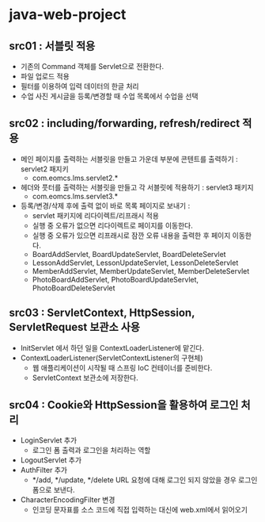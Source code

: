 # java-web-project

## src01 : 서블릿 적용 
- 기존의 Command 객체를 Servlet으로 전환한다.
- 파일 업로드 적용
- 필터를 이용하여 입력 데이터의 한글 처리
- 수업 사진 게시글을 등록/변경할 때 수업 목록에서 수업을 선택

## src02 : including/forwarding, refresh/redirect 적용
- 메인 페이지를 출력하는 서블릿을 만들고 가운데 부분에 콘텐트를 출력하기 : servlet2 패지키
  - com.eomcs.lms.servlet2.*
- 헤더와 풋터를 출력하는 서블릿을 만들고 각 서블릿에 적용하기 : servlet3 패키지
  - com.eomcs.lms.servlet3.*
- 등록/변경/삭제 후에 출력 없이 바로 목록 페이지로 보내기 :
  - servlet 패키지에 리다이렉트/리프래시 적용
  - 실행 중 오류가 없으면 리다이렉트로 페이지를 이동한다.
  - 실행 중 오류가 있으면 리프래시로 잠깐 오류 내용을 출력한 후 페이지 이동한다.
  - BoardAddServlet, BoardUpdateServlet, BoardDeleteServlet
  - LessonAddServlet, LessonUpdateServlet, LessonDeleteServlet
  - MemberAddServlet, MemberUpdateServlet, MemberDeleteServlet
  - PhotoBoardAddServlet, PhotoBoardUpdateServlet, PhotoBoardDeleteServlet

## src03 : ServletContext, HttpSession, ServletRequest 보관소 사용
- InitServlet 에서 하던 일을 ContextLoaderListener에 맡긴다.
- ContextLoaderListener(ServletContextListener의 구현체)
    - 웹 애플리케이션이 시작될 때 스프링 IoC 컨테이너를 준비한다.
    - ServletContext 보관소에 저장한다.

## src04 : Cookie와 HttpSession을 활용하여 로그인 처리
- LoginServlet 추가 
    - 로그인 폼 출력과 로그인을 처리하는 역할
- LogoutServlet 추가 
- AuthFilter 추가 
    - */add, */update, */delete URL 요청에 대해 로그인 되지 않았을 경우 로그인 폼으로 보낸다.
- CharacterEncodingFilter 변경
    - 인코딩 문자표를 소스 코드에 직접 입력하는 대신에 web.xml에서 읽어오기
